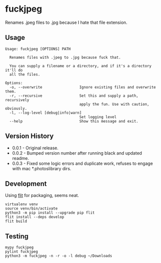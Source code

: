 # fuckjpeg

Renames .jpeg files to .jpg because I hate that file extension.

## Usage

```
Usage: fuckjpeg [OPTIONS] PATH

  Renames files with .jpeg to .jpg because fuck that.

  You can supply a filename or a directory, and if it's a directory it'll do
  all the files.

Options:
  -o, --overwrite                 Ignore existing files and overwrite them.
  -r, --recursive                 Set this and supply a path, recursively
                                  apply the fun. Use with caution, obviously.
  -l, --log-level [debug|info|warn]
                                  Set logging level
  --help                          Show this message and exit.
```

## Version History

 - 0.0.1 - Original release.
 - 0.0.2 - Bumped version number after running black and updated readme.
 - 0.0.3 - Fixed some logic errors and duplicate work, refuses to engage with mac *.photoslibrary dirs.

## Development

Using [flit](https://flit.readthedocs.io/en/latest/) for packaging, seems neat.

```
virtualenv venv
source venv/bin/activate
python3 -m pip install --upgrade pip flit
flit install --deps develop
flit build
```

## Testing

```
mypy fuckjpeg
pylint fuckjpeg
python3 -m fuckjpeg -n -r -o -l debug ~/Downloads
```
